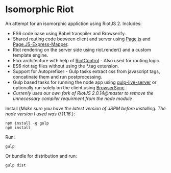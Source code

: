# Isomorphic Riot
An attempt for an isomorphic appliction using RiotJS 2. Includes:
+ ES6 code base using Babel transpiler and Browserify.
+ Shared routing code between client and server using [Page.js](https://visionmedia.github.io/page.js/) and [Page.JS-Express-Mapper](https://github.com/kethinov/page.js-express-mapper.js).
+ Riot rendering on the server side using riot.render() and a custom template engine.
+ Flux architecture with help of [RiotControl](https://github.com/jimsparkman/RiotControl/) - Also used for routing logic.
+ ES6 riot tag files without using the *.tag extension.
+ Support for Autoprefixer - Gulp tasks extract css from javascript tags, concatinate them and run postprocessing.
+ Gulp based tasks for running the node app using [gulp-live-server](https://github.com/gimm/gulp-live-server) or optionally run solely on the client using [BrowserSync](http://www.browsersync.io/).
+ *Currenly uses our own fork of RiotJS 2.0.14@master to remove the unnecessary compiler requirment from the node module*

Install
(*Make sure you have the latest version of JSPM before installing. The node version I used was 0.11.16*.):
```
npm install -g gulp
npm install
```
Run:
```
gulp
```

Or bundle for distribution and run:
```
gulp dist
````
